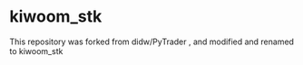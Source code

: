 # kiwoom_stk

This repository was forked from didw/PyTrader , and modified and renamed to kiwoom_stk
